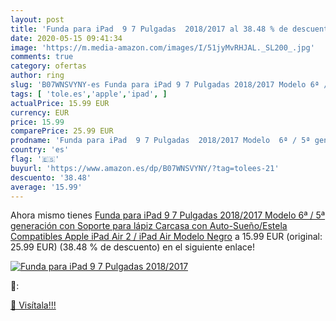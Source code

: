 ```yaml
---
layout: post
title: 'Funda para iPad  9 7 Pulgadas  2018/2017 al 38.48 % de descuento'
date: 2020-05-15 09:41:34
image: 'https://m.media-amazon.com/images/I/51jyMvRHJAL._SL200_.jpg'
comments: true
category: ofertas
author: ring
slug: 'B07WNSVYNY-es Funda para iPad 9 7 Pulgadas 2018/2017 Modelo 6ª / 5ª...'
tags: [ 'tole.es','apple','ipad', ]
actualPrice: 15.99 EUR
currency: EUR
price: 15.99
comparePrice: 25.99 EUR
prodname: 'Funda para iPad  9 7 Pulgadas  2018/2017 Modelo  6ª / 5ª generación   con Soporte para lápiz  Carcasa con Auto-Sueño/Estela  Compatibles Apple iPad Air 2 / iPad Air Modelo  Negro'
country: 'es'
flag: '🇪🇸'
buyurl: 'https://www.amazon.es/dp/B07WNSVYNY/?tag=tolees-21'
descuento: '38.48'
average: '15.99'
---
```


Ahora mismo tienes [Funda para iPad  9 7 Pulgadas  2018/2017 Modelo  6ª / 5ª generación   con Soporte para lápiz  Carcasa con Auto-Sueño/Estela  Compatibles Apple iPad Air 2 / iPad Air Modelo  Negro](https://www.amazon.es/dp/B07WNSVYNY/?tag=tolees-21) a 15.99 EUR (original: 25.99 EUR) (38.48 %  de descuento) en el siguiente enlace!

[![Funda para iPad  9 7 Pulgadas  2018/2017](https://m.media-amazon.com/images/I/51jyMvRHJAL._SL200_.jpg)](https://www.amazon.es/dp/B07WNSVYNY/?tag=tolees-21)

🔎:


[🛒 Visítala!!!](https://www.amazon.es/dp/B07WNSVYNY/?tag=tolees-21)
